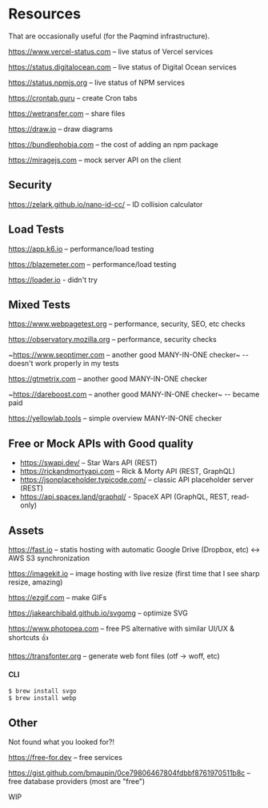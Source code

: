 # Resources

That are occasionally useful (for the Paqmind infrastructure).

https://www.vercel-status.com – live status of Vercel services 

https://status.digitalocean.com – live status of Digital Ocean services

https://status.npmjs.org – live status of NPM services

https://crontab.guru – create Cron tabs

https://wetransfer.com – share files 

https://draw.io – draw diagrams

https://bundlephobia.com – the cost of adding an npm package

https://miragejs.com – mock server API on the client

## Security

https://zelark.github.io/nano-id-cc/ – ID collision calculator

## Load Tests

https://app.k6.io – performance/load testing

https://blazemeter.com – performance/load testing

https://loader.io - didn't try

## Mixed Tests

https://www.webpagetest.org – performance, security, SEO, etc checks

https://observatory.mozilla.org – performance, security checks

~https://www.seoptimer.com – another good MANY-IN-ONE checker~ -- doesn't work properly in my tests

https://gtmetrix.com – another good MANY-IN-ONE checker

~https://dareboost.com – another good MANY-IN-ONE checker~ -- became paid

https://yellowlab.tools – simple overview MANY-IN-ONE checker

## Free or Mock APIs with Good quality

- https://swapi.dev/ – Star Wars API (REST)
- https://rickandmortyapi.com – Rick & Morty API (REST, GraphQL)
- https://jsonplaceholder.typicode.com/ – classic API placeholder server (REST)
- https://api.spacex.land/graphql/ - SpaceX API (GraphQL, REST, read-only)

## Assets

https://fast.io – statis hosting with automatic Google Drive (Dropbox, etc) <-> AWS S3 synchronization

https://imagekit.io – image hosting with live resize (first time that I see sharp resize, amazing)

https://ezgif.com – make GIFs

https://jakearchibald.github.io/svgomg – optimize SVG

https://www.photopea.com – free PS alternative with similar UI/UX & shortcuts 👍

https://transfonter.org – generate web font files (otf -> woff, etc)

#### CLI 

```
$ brew install svgo
$ brew install webp
```

## Other

Not found what you looked for?! 

https://free-for.dev – free services

https://gist.github.com/bmaupin/0ce79806467804fdbbf8761970511b8c – free database providers (most are "free")

WIP
